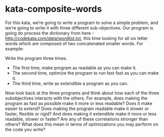 # kata-composite-words

For this kata, we’re going to write a program to solve a simple problem, and we’re going to write it with three different sub-objectives. Our program is going do process the dictionary from here - http://codekata.com/data/wordlist.txt, this time looking for all six letter words which are composed of two concatenated smaller words. For example:

Write the program three times.
 - The first time, make program as readable as you can make it.
 - The second time, optimize the program to run fast fast as you can make it.
 - The third time, write as extendible a program as you can.
 
 
 
 Now look back at the three programs and think about how each of the three subobjectives interacts with the others. For example, does making the program as fast as possible make it more or less readable? Does it make easier to extend? Does making the program readable make it slower or faster, flexible or rigid? And does making it extendible make it more or less readable, slower or faster? Are any of these correlations stronger than others? What does this mean in terms of optimizations you may perform on the code you write?
